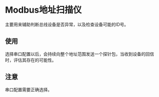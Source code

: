 <!--
 Copyright (C) 2023 wwhai

 This program is free software: you can redistribute it and/or modify
 it under the terms of the GNU Affero General Public License as
 published by the Free Software Foundation, either version 3 of the
 License, or (at your option) any later version.

 This program is distributed in the hope that it will be useful,
 but WITHOUT ANY WARRANTY; without even the implied warranty of
 MERCHANTABILITY or FITNESS FOR A PARTICULAR PURPOSE.  See the
 GNU Affero General Public License for more details.

 You should have received a copy of the GNU Affero General Public License
 along with this program.  If not, see <http://www.gnu.org/licenses/>.
-->

# Modbus地址扫描仪
主要用来辅助判断总线设备是否异常，以及检查设备可能的ID号。
## 使用
选择串口配置以后，会持续向整个地址范围发送一个探针包，当收到设备的回信时，评估其存在的可能性。
## 注意
串口配置需要正确选择。